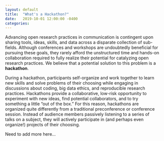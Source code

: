 ```yaml
---
layout: default
title:  "What's a Hackathon?"
date:   2019-10-01 12:00:00 -0400
categories: 
---
```

Advancing open research practices in communication is contingent upon sharing tools, ideas, skills, and data across a disparate collection of sub-fields. Although conferences and workshops are undoubtedly beneficial for pursuing these goals, they rarely afford the unstructured time and hands-on collaboration required to fully realize their potential for catalyzing open research practices. We believe that a potential solution to this problem is a **hackathon**.

During a hackathon, participants self-organize and work together to learn new skills and solve problems of their choosing while engaging in discussions about coding, big data ethics, and reproducible research practices. Hackathons provide a collaborative, low-risk opportunity to experiment with new ideas, find potential collaborators, and to try something a little “out of the box.” For this reason, hackathons are organized quite differently from a traditional preconference or conference session. Instead of audience members passively listening to a series of talks on a subject, they will actively participate in (and perhaps even organize!) projects of their choosing. 

Need to add more here...